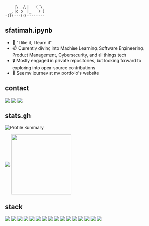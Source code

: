 ```
    |\__/,|   (`\
  _.|o o  |_   ) )
-(((---(((--------

```

## sfatimah.ipynb
          
- 🌱 "I like it, I learn it"
- 📫 Currently diving into Machine Learning, Software Engineering, Product Management, Cybersecurity, and all things tech
- 🔒 Mostly engaged in private repositories, but looking forward to exploring into open-source contributions
- 🔭 See my journey at my [portfolio's website](https://sfatimah.vercel.app)

## contact
<a href="mailto:sfatimaple@gmail.com">
  <img align = "center" src="https://img.shields.io/badge/Gmail-D14836?style=for-the-badge&logo=gmail&logoColor=white" />
</a>
<a href="https://instagram.com/zahrasido">
  <img align = "center" src="https://img.shields.io/badge/Instagram-E4405F?style=for-the-badge&logo=instagram&logoColor=white" />
</a>
<a href="https://linkedin.com/in/sfatimah-azzahra">
  <img align = "center" src="https://img.shields.io/badge/LinkedIn-0077B5?style=for-the-badge&logo=linkedin&logoColor=white" />
</a>


## stats.gh

![Profile Summary](https://github-profile-summary-cards.vercel.app/api/cards/profile-details?username=miguroi&theme=nord_dark)

<a href="https://github.com/miguroi">
    <img align="center" src="https://github-readme-stats.vercel.app/api?username=miguroi&show_icons=true&hide_border=true&title_color=94b4a4&amp&icon_color=FFFFFF&amp&text_color=FFFFFF&amp&bg_color=000000&count_private=true&include_all_commits=true"/>
  </a>
  <a href="https://github.com/miguroi">
    <img align="center" height="195px" src="https://github-readme-stats.vercel.app/api/top-langs/?username=miguroi&text_color=FFFFFF&bg_color=000000&title_color=94b4a4&langs_count=15&layout=compact&hide_border=true" />
  </a>

## stack

<!-- Programming Languages & Frameworks -->
<img src="https://img.shields.io/badge/Python-FFD43B?style=for-the-badge&logo=python&logoColor=blue" /> <img src="https://img.shields.io/badge/TypeScript-007ACC?style=for-the-badge&logo=typescript&logoColor=white" /> <img src="https://img.shields.io/badge/React_Native-20232A?style=for-the-badge&logo=react&logoColor=61DAFB" /> <img src="https://img.shields.io/badge/React-20232A?style=for-the-badge&logo=react&logoColor=61DAFB" /> <img src="https://img.shields.io/badge/JavaScript-323330?style=for-the-badge&logo=javascript&logoColor=F7DF1E" /> <img src="https://img.shields.io/badge/Tableau-E97627?style=for-the-badge&logo=Tableau&logoColor=white" /> <img src="https://img.shields.io/badge/PyTorch-EE4C2C?style=for-the-badge&logo=pytorch&logoColor=white" /> <img src="https://img.shields.io/badge/InfluxDB-22ADF6?style=for-the-badge&logo=InfluxDB&logoColor=white" /> <img src="https://img.shields.io/badge/Elastic_Search-005571?style=for-the-badge&logo=elasticsearch&logoColor=white" /> <img src="https://img.shields.io/badge/Metabase-509EE3?style=for-the-badge&logo=metabase&logoColor=fff" /> <img src="https://img.shields.io/badge/Grafana-F2F4F9?style=for-the-badge&logo=grafana&logoColor=orange&labelColor=F2F4F9" /> <img src="https://img.shields.io/badge/MongoDB-4EA94B?style=for-the-badge&logo=mongodb&logoColor=white" /> <img src="https://img.shields.io/badge/MySQL-005C84?style=for-the-badge&logo=mysql&logoColor=white" /> <img src="https://img.shields.io/badge/NixOS-5277C3?style=for-the-badge&logo=nixos&logoColor=white" /> <img src="https://img.shields.io/badge/burpsuite-FF6633?style=for-the-badge&logo=burpsuite&logoColor=white" /> <img src="https://img.shields.io/badge/Wireshark-1679A7?style=for-the-badge&logo=Wireshark&logoColor=white" />

<!--
**miguroi/miguroi** is a ✨ _special_ ✨ repository because its `README.md` (this file) appears on your GitHub profile.

Here are some ideas to get you started:

- 🔭 I’m currently working on ...
- 🌱 I’m currently learning ...
- 👯 I’m looking to collaborate on ...
- 🤔 I’m looking for help with ...
- 💬 Ask me about ...
- 📫 How to reach me: ...
- 😄 Pronouns: ...
- ⚡ Fun fact: ...
-->
